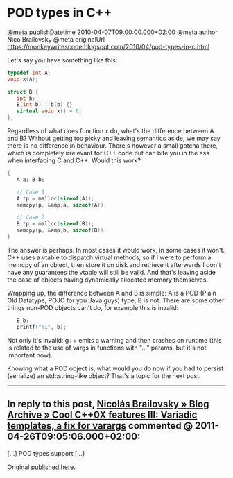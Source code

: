 # POD types in C++

@meta publishDatetime 2010-04-07T09:00:00.000+02:00
@meta author Nico Brailovsky
@meta originalUrl https://monkeywritescode.blogspot.com/2010/04/pod-types-in-c.html

Let's say you have something like this:

```c++
typedef int A;
void x(A);

struct B {
   int b;
   B(int b) : b(b) {}
   virtual void x() = 0;
};
```

Regardless of what does function x do, what's the difference between A and B? Without getting too picky and leaving semantics aside, we may say there is no difference in behaviour. There's however a small gotcha there, which is completely irrelevant for C++ code but can bite you in the ass when interfacing C and C++. Would this work?

```c++
{
   A a; B b;

   // Case 1
   A *p = malloc(sizeof(A));
   memcpy(p, &amp;a, sizeof(A));

   // Case 2
   B *p = malloc(sizeof(B));
   memcpy(p, &amp;b, sizeof(B));
}
```

The answer is perhaps. In most cases it would work, in some cases it won't. C++ uses a vtable to dispatch virtual methods, so if I were to perform a memcpy of an object, then store it on disk and retrieve it afterwards I don't have any guarantees the vtable will still be valid. And that's leaving aside the case of objects having dynamically allocated memory themselves.

Wrapping up, the difference between A and B is simple: A is a POD (Plain Old Datatype, POJO for you Java guys) type, B is not. There are some other things non-POD objects can't do, for example this is invalid:

```c++
   B b;
   printf("%i", b);
```

Not only it's invalid: g++ emits a warning and then crashes on runtime (this is related to the use of vargs in functions with "..." params, but it's not important now).

Knowing what a POD object is, what would you do now if you had to persist (serialize) an std::string-like object? That's a topic for the next post.


---
## In reply to this post, [Nicolás Brailovsky » Blog Archive » Cool C++0X features III: Variadic templates, a fix for varargs](md_blog/2011/0426_CoolC0XfeaturesIIIVariadictemplatesafixforvarargs.md) commented @ 2011-04-26T09:05:06.000+02:00:

[...] POD types support [...]

Original [published here](md_blog/2010/0407_PODtypesinC.md).
